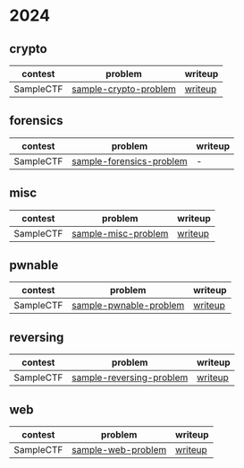 # 2024

## crypto

contest | problem | writeup
--- | --- | ---
SampleCTF | [sample-crypto-problem](2024/SampleCTF/crypto/sample-crypto-problem) | [writeup](2024/SampleCTF/crypto/sample-crypto-problem/writeup.md)

## forensics

contest | problem | writeup
--- | --- | ---
SampleCTF | [sample-forensics-problem](2024/SampleCTF/forensics/sample-forensics-problem) | -

## misc

contest | problem | writeup
--- | --- | ---
SampleCTF | [sample-misc-problem](2024/SampleCTF/misc/sample-misc-problem) | [writeup](2024/SampleCTF/misc/sample-misc-problem/writeup.md)

## pwnable

contest | problem | writeup
--- | --- | ---
SampleCTF | [sample-pwnable-problem](2024/SampleCTF/pwnable/sample-pwnable-problem) | [writeup](2024/SampleCTF/pwnable/sample-pwnable-problem/writeup.md)

## reversing

contest | problem | writeup
--- | --- | ---
SampleCTF | [sample-reversing-problem](2024/SampleCTF/reversing/sample-reversing-problem) | [writeup](2024/SampleCTF/reversing/sample-reversing-problem/writeup.md)

## web

contest | problem | writeup
--- | --- | ---
SampleCTF | [sample-web-problem](2024/SampleCTF/web/sample-web-problem) | [writeup](2024/SampleCTF/web/sample-web-problem/writeup.md)
